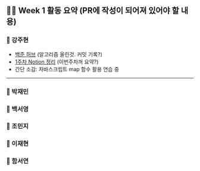 ## 🧑‍💻 Week 1 활동 요약 (PR에 작성이 되어져 있어야 할 내용)

### 📌 강주현
- [백준 허브](https://github.com/BaekSeoyoung/boj) (알고리즘 올린것. 커밋 기록?)
- [1주차 Notion 정리](https://notion.link) (이번주차꺼 요약?)
- 간단 소감: 자바스크립트 map 함수 활용 연습 중 

---

### 📌 박재민

### 📌 백서영

### 📌 조민지

### 📌 이재현

### 📌 함서연